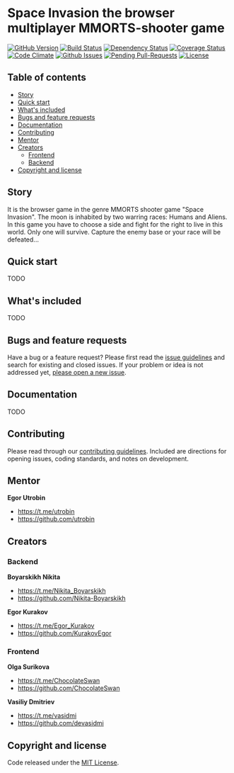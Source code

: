 # Space Invasion the browser multiplayer MMORTS-shooter game

[![GitHub Version](https://badge.fury.io/gh/Nikita-Boyarskikh/SpaceInvasionBackend.svg?file=swagger.json)](https://badge.fury.io/gh/Nikita-Boyarskikh/SpaceInvasionBackend?file=swagger.json)
[![Build Status](http://img.shields.io/travis/Nikita-Boyarskikh/SpaceInvasionBackend.svg?style=flat-square)](https://travis-ci.org/Nikita-Boyarskikh/SpaceInvasionBackend)
[![Dependency Status](http://img.shields.io/gemnasium/Nikita-Boyarskikh/SpaceInvasionBackend.svg?style=flat-square)](https://gemnasium.com/Nikita-Boyarskikh/SpaceInvasionBackend)
[![Coverage Status](http://img.shields.io/coveralls/Nikita-Boyarskikh/SpaceInvasionBackend.svg?style=flat-square)](https://coveralls.io/r/Nikita-Boyarskikh/SpaceInvasionBackend)
[![Code Climate](http://img.shields.io/codeclimate/github/Nikita-Boyarskikh/SpaceInvasionBackend.svg?style=flat-square)](https://codeclimate.com/github/Nikita-Boyarskikh/SpaceInvasionBackend)
[![Github Issues](http://githubbadges.herokuapp.com/Nikita-Boyarskikh/SpaceInvasionBackend/issues.svg?style=flat-square)](https://github.com/Nikita-Boyarskikh/SpaceInvasionBackend/issues)
[![Pending Pull-Requests](http://githubbadges.herokuapp.com/Nikita-Boyarskikh/SpaceInvasionBackend/pulls.svg?style=flat-square)](https://github.com/Nikita-Boyarskikh/SpaceInvasionBackend/pulls)
[![License](http://img.shields.io/:license-mit-blue.svg?style=flat-square)](http://badges.mit-license.org)

## Table of contents

- [Story](#story)
- [Quick start](#quick-start)
- [What's included](#whats-included)
- [Bugs and feature requests](#bugs-and-feature-requests)
- [Documentation](#documentation)
- [Contributing](#contributing)
- [Mentor](#mentor)
- [Creators](#creators)
    - [Frontend](#frontend)
    - [Backend](#backend)
- [Copyright and license](#copyright-and-license)


## Story

It is the browser game in the genre MMORTS shooter game "Space Invasion".
The moon is inhabited by two warring races: Humans and Aliens.
In this game you have to choose a side and fight for the right to live in this world.
Only one will survive. Capture the enemy base or your race will be defeated...


## Quick start

TODO


## What's included

TODO


## Bugs and feature requests

Have a bug or a feature request? Please first read the [issue guidelines](https://github.com/Nikita-Boyarskikh/SpaceInvasionBackend/blob/master/CONTRIBUTING.md#using-the-issue-tracker) and search for existing and closed issues. If your problem or idea is not addressed yet, [please open a new issue](https://github.com/Nikita-Boyarskikh/SpaceInvasionBackend/issues/new).


## Documentation

TODO


## Contributing

Please read through our [contributing guidelines](https://github.com/twbs/bootstrap/blob/master/CONTRIBUTING.md). Included are directions for opening issues, coding standards, and notes on development.


## Mentor

**Egor Utrobin**

- <https://t.me/utrobin>
- <https://github.com/utrobin>


## Creators

### Backend

**Boyarskikh Nikita**

- <https://t.me/Nikita_Boyarskikh>
- <https://github.com/Nikita-Boyarskikh>

**Egor Kurakov**

- <https://t.me/Egor_Kurakov>
- <https://github.com/KurakovEgor>

### Frontend

**Olga Surikova**

- <https://t.me/ChocolateSwan>
- <https://github.com/ChocolateSwan>

**Vasiliy Dmitriev**

- <https://t.me/vasidmi>
- <https://github.com/devasidmi>


## Copyright and license

Code released under the [MIT License](LICENSE).
